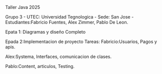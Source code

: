 Taller Java 2025

Grupo 3 - UTEC: Universidad Tegnologica  - Sede: San Jose - Estudiantes:Fabricio Fuentes, Alex Zimmer, Pablo De Leon.

Epata 1:
Diagramas y diseño
Completo

Epada 2:Implementacion de proyecto
Tareas:
Fabricio:Usuarios, Pagos y apis.

Alex:Systema, Interfaces, comunicacion de clases.

Pablo:Content, articulos, Testing.
